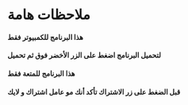 # ملاحظات هامة
#### هذا البرنامج للكمبيوتر فقط
#### لتحميل البرنامج اضغط على الزر الأخضر فوق ثم تحميل 
#### هذا البرنامج للمتعة فقط
#### قبل الضغط على زر الاشتراك تأكد أنك مو عامل اشتراك و لايك
